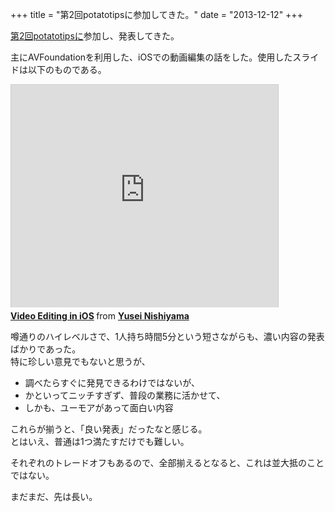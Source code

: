 +++
title = "第2回potatotipsに参加してきた。"
date = "2013-12-12"
+++

[第2回potatotipsに][]参加し、発表してきた。  

主にAVFoundationを利用した、iOSでの動画編集の話をした。使用したスライドは以下のものである。

<iframe src="http://www.slideshare.net/slideshow/embed_code/29084610" width="427" height="356" frameborder="0" marginwidth="0" marginheight="0" scrolling="no" style="border:1px solid #CCC; border-width:1px 1px 0; margin-bottom:5px; max-width: 100%;" allowfullscreen> </iframe> <div style="margin-bottom:5px"> <strong> <a href="https://www.slideshare.net/u-say/video-editing-in-ios" title="Video Editing in iOS" target="_blank">Video Editing in iOS</a> </strong> from <strong><a href="http://www.slideshare.net/u-say" target="_blank">Yusei Nishiyama</a></strong> </div>

噂通りのハイレベルさで、1人持ち時間5分という短さながらも、濃い内容の発表ばかりであった。  
特に珍しい意見でもないと思うが、

- 調べたらすぐに発見できるわけではないが、
- かといってニッチすぎず、普段の業務に活かせて、
- しかも、ユーモアがあって面白い内容

これらが揃うと、「良い発表」だったなと感じる。  
とはいえ、普通は1つ満たすだけでも難しい。  

それぞれのトレードオフもあるので、全部揃えるとなると、これは並大抵のことではない。

まだまだ、先は長い。

  [第2回potatotipsに]: https://github.com/potatotips/potatotips/wiki/potatotips-2#potatotips-iosandroid%E9%96%8B%E7%99%BAtips%E5%85%B1%E6%9C%89%E4%BC%9A-%E7%AC%AC2%E5%9B%9E
    "potatotips (iOS/Android開発Tips共有会) 第2回"
